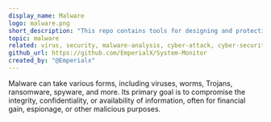 ```yaml
---
display_name: Malware
logo: malware.png
short_description: "This repo contains tools for designing and protecting against malware."
topic: malware
related: virus, security, malware-analysis, cyber-attack, cyber-security, system-tracking, system-monitoring
github_url: https://github.com/EmperialX/System-Monitor
created_by: "@Emperialx"
---
```


Malware can take various forms, including viruses, worms, Trojans, ransomware, spyware, and more. Its primary goal is to compromise the integrity, confidentiality, or availability of information, often for financial gain, espionage, or other malicious purposes.
